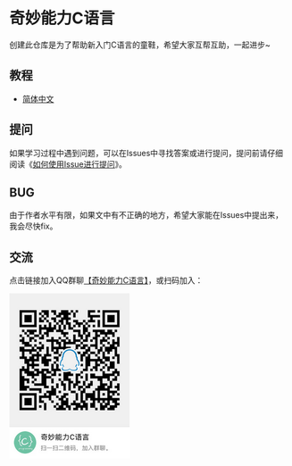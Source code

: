 # 奇妙能力C语言

创建此仓库是为了帮助新入门C语言的童鞋，希望大家互帮互助，一起进步~

## 教程

- [简体中文](./zh/preface.md)

## 提问

如果学习过程中遇到问题，可以在Issues中寻找答案或进行提问，提问前请仔细阅读《[如何使用Issue进行提问](./AskQuestion.md)》。

## BUG

由于作者水平有限，如果文中有不正确的地方，希望大家能在Issues中提出来，我会尽快fix。

## 交流

点击链接加入QQ群聊[【奇妙能力C语言】](https://jq.qq.com/?_wv=1027&k=5GHrfR3)，或扫码加入：

![qrcode](./images/qrcode/qrcode.png)